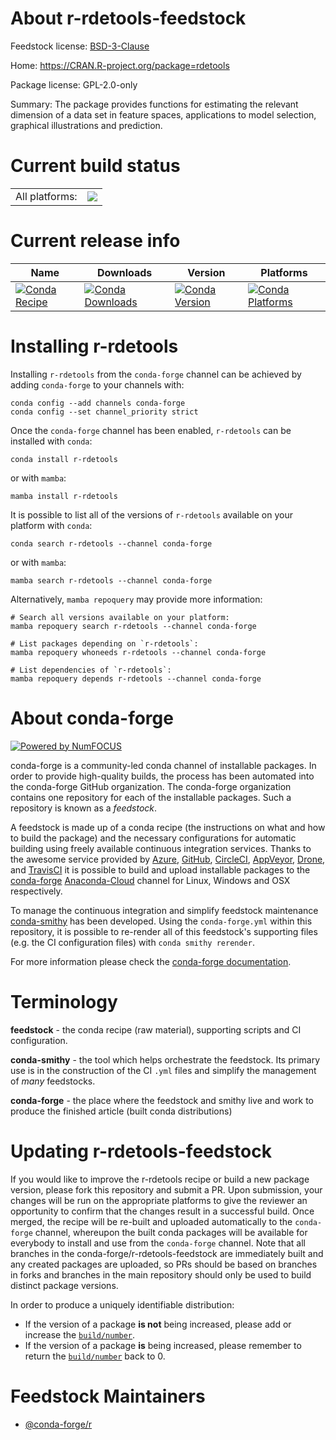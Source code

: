 About r-rdetools-feedstock
==========================

Feedstock license: [BSD-3-Clause](https://github.com/conda-forge/r-rdetools-feedstock/blob/main/LICENSE.txt)

Home: https://CRAN.R-project.org/package=rdetools

Package license: GPL-2.0-only

Summary: The package provides functions for estimating the relevant dimension of a data set in feature spaces, applications to model selection, graphical illustrations and prediction.

Current build status
====================


<table><tr><td>All platforms:</td>
    <td>
      <a href="https://dev.azure.com/conda-forge/feedstock-builds/_build/latest?definitionId=11142&branchName=main">
        <img src="https://dev.azure.com/conda-forge/feedstock-builds/_apis/build/status/r-rdetools-feedstock?branchName=main">
      </a>
    </td>
  </tr>
</table>

Current release info
====================

| Name | Downloads | Version | Platforms |
| --- | --- | --- | --- |
| [![Conda Recipe](https://img.shields.io/badge/recipe-r--rdetools-green.svg)](https://anaconda.org/conda-forge/r-rdetools) | [![Conda Downloads](https://img.shields.io/conda/dn/conda-forge/r-rdetools.svg)](https://anaconda.org/conda-forge/r-rdetools) | [![Conda Version](https://img.shields.io/conda/vn/conda-forge/r-rdetools.svg)](https://anaconda.org/conda-forge/r-rdetools) | [![Conda Platforms](https://img.shields.io/conda/pn/conda-forge/r-rdetools.svg)](https://anaconda.org/conda-forge/r-rdetools) |

Installing r-rdetools
=====================

Installing `r-rdetools` from the `conda-forge` channel can be achieved by adding `conda-forge` to your channels with:

```
conda config --add channels conda-forge
conda config --set channel_priority strict
```

Once the `conda-forge` channel has been enabled, `r-rdetools` can be installed with `conda`:

```
conda install r-rdetools
```

or with `mamba`:

```
mamba install r-rdetools
```

It is possible to list all of the versions of `r-rdetools` available on your platform with `conda`:

```
conda search r-rdetools --channel conda-forge
```

or with `mamba`:

```
mamba search r-rdetools --channel conda-forge
```

Alternatively, `mamba repoquery` may provide more information:

```
# Search all versions available on your platform:
mamba repoquery search r-rdetools --channel conda-forge

# List packages depending on `r-rdetools`:
mamba repoquery whoneeds r-rdetools --channel conda-forge

# List dependencies of `r-rdetools`:
mamba repoquery depends r-rdetools --channel conda-forge
```


About conda-forge
=================

[![Powered by
NumFOCUS](https://img.shields.io/badge/powered%20by-NumFOCUS-orange.svg?style=flat&colorA=E1523D&colorB=007D8A)](https://numfocus.org)

conda-forge is a community-led conda channel of installable packages.
In order to provide high-quality builds, the process has been automated into the
conda-forge GitHub organization. The conda-forge organization contains one repository
for each of the installable packages. Such a repository is known as a *feedstock*.

A feedstock is made up of a conda recipe (the instructions on what and how to build
the package) and the necessary configurations for automatic building using freely
available continuous integration services. Thanks to the awesome service provided by
[Azure](https://azure.microsoft.com/en-us/services/devops/), [GitHub](https://github.com/),
[CircleCI](https://circleci.com/), [AppVeyor](https://www.appveyor.com/),
[Drone](https://cloud.drone.io/welcome), and [TravisCI](https://travis-ci.com/)
it is possible to build and upload installable packages to the
[conda-forge](https://anaconda.org/conda-forge) [Anaconda-Cloud](https://anaconda.org/)
channel for Linux, Windows and OSX respectively.

To manage the continuous integration and simplify feedstock maintenance
[conda-smithy](https://github.com/conda-forge/conda-smithy) has been developed.
Using the ``conda-forge.yml`` within this repository, it is possible to re-render all of
this feedstock's supporting files (e.g. the CI configuration files) with ``conda smithy rerender``.

For more information please check the [conda-forge documentation](https://conda-forge.org/docs/).

Terminology
===========

**feedstock** - the conda recipe (raw material), supporting scripts and CI configuration.

**conda-smithy** - the tool which helps orchestrate the feedstock.
                   Its primary use is in the construction of the CI ``.yml`` files
                   and simplify the management of *many* feedstocks.

**conda-forge** - the place where the feedstock and smithy live and work to
                  produce the finished article (built conda distributions)


Updating r-rdetools-feedstock
=============================

If you would like to improve the r-rdetools recipe or build a new
package version, please fork this repository and submit a PR. Upon submission,
your changes will be run on the appropriate platforms to give the reviewer an
opportunity to confirm that the changes result in a successful build. Once
merged, the recipe will be re-built and uploaded automatically to the
`conda-forge` channel, whereupon the built conda packages will be available for
everybody to install and use from the `conda-forge` channel.
Note that all branches in the conda-forge/r-rdetools-feedstock are
immediately built and any created packages are uploaded, so PRs should be based
on branches in forks and branches in the main repository should only be used to
build distinct package versions.

In order to produce a uniquely identifiable distribution:
 * If the version of a package **is not** being increased, please add or increase
   the [``build/number``](https://docs.conda.io/projects/conda-build/en/latest/resources/define-metadata.html#build-number-and-string).
 * If the version of a package **is** being increased, please remember to return
   the [``build/number``](https://docs.conda.io/projects/conda-build/en/latest/resources/define-metadata.html#build-number-and-string)
   back to 0.

Feedstock Maintainers
=====================

* [@conda-forge/r](https://github.com/conda-forge/r/)

